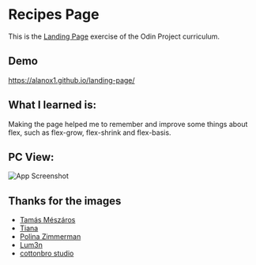 
# Recipes Page
This is the [Landing Page](https://www.theodinproject.com/lessons/foundations-landing-page) exercise of the Odin Project curriculum.



## Demo

https://alanox1.github.io/landing-page/


## What I learned is:

Making the page helped me to remember and improve some things about flex, such as flex-grow, flex-shrink and flex-basis.


## PC View:

![App Screenshot](./pantalla-final)


## Thanks for the images 

- [Tamás Mészáros](https://www.behance.net/repuding) 
- [Tiana](https://www.instagram.com/Diakova_art/) 
- [Polina Zimmerman](https://www.instagram.com/namesofvenus/) 
- [Lum3n](https://www.instagram.com/elum3a/) 
- [cottonbro studio](https://www.instagram.com/cottonbro/) 
